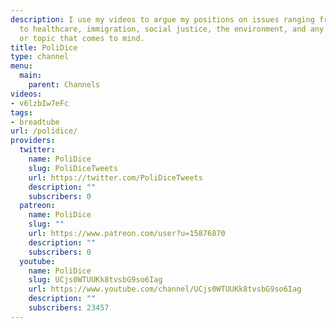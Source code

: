 ```yaml
---
description: I use my videos to argue my positions on issues ranging from economics
  to healthcare, immigration, social justice, the environment, and any other issue
  or topic that comes to mind.
title: PoliDice
type: channel
menu:
  main:
    parent: Channels
videos:
- v6lzbIw7eFc
tags:
- breadtube
url: /polidice/
providers:
  twitter:
    name: PoliDice
    slug: PoliDiceTweets
    url: https://twitter.com/PoliDiceTweets
    description: ""
    subscribers: 0
  patreon:
    name: PoliDice
    slug: ""
    url: https://www.patreon.com/user?u=15876870
    description: ""
    subscribers: 0
  youtube:
    name: PoliDice
    slug: UCjs0WTUUKk8tvsbG9so6Iag
    url: https://www.youtube.com/channel/UCjs0WTUUKk8tvsbG9so6Iag
    description: ""
    subscribers: 23457
---
```

